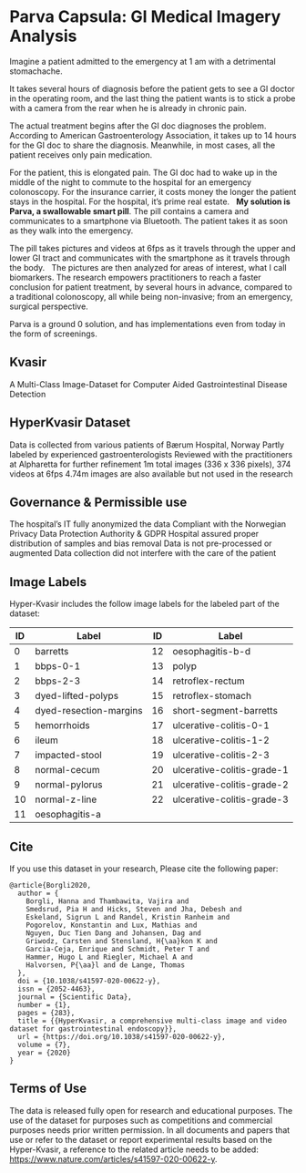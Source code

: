 # Parva Capsula: GI Medical Imagery Analysis

Imagine a patient admitted to the emergency at 1 am with a detrimental stomachache. 

It takes several hours of diagnosis before the patient gets to see a GI doctor in the operating room, and the last thing the patient wants is to stick a probe with a camera from the rear when he is already in chronic pain.

The actual treatment begins after the GI doc diagnoses the problem. According to American Gastroenterology Association, it takes up to 14 hours for the GI doc to share the diagnosis. Meanwhile, in most cases, all the patient receives only pain medication. 

For the patient, this is elongated pain.
The GI doc had to wake up in the middle of the night to commute to the hospital for an emergency colonoscopy.
For the insurance carrier, it costs money the longer the patient stays in the hospital.
For the hospital, it’s prime real estate. 
 
**My solution is Parva, a swallowable smart pill**. The pill contains a camera and communicates to a smartphone via Bluetooth. The patient takes it as soon as they walk into the emergency. 

The pill takes pictures and videos at 6fps as it travels through the upper and lower GI tract and communicates with the smartphone as it travels through the body. 
 
The pictures are then analyzed for areas of interest, what I call biomarkers. The research empowers practitioners to reach a faster conclusion for patient treatment, by several hours in advance, compared to a traditional colonoscopy, all while being non-invasive; from an emergency, surgical perspective.

Parva is a ground 0 solution, and has implementations even from today in the form of screenings.

## Kvasir
A Multi-Class Image-Dataset for Computer Aided Gastrointestinal Disease Detection

## HyperKvasir Dataset 	
Data is collected from various patients of Bærum Hospital, Norway
Partly labeled by experienced gastroenterologists 
Reviewed with the practitioners at Alpharetta for further refinement
1m total images (336 x 336 pixels),  374 videos at 6fps
4.74m images are also available but not used in the research 

## Governance & Permissible use 	
The hospital’s IT fully anonymized the data
Compliant with the Norwegian Privacy Data Protection Authority & GDPR
Hospital assured proper distribution of samples and bias removal 
Data is not pre-processed or augmented
Data collection did not interfere with the care of the patient


## Image Labels
Hyper-Kvasir includes the follow image labels for the labeled part of the dataset:

| ID | Label | ID | Label
| --- | --- | --- | --- |
| 0  | barretts | 12 |  oesophagitis-b-d
| 1  | bbps-0-1 | 13 |  polyp
| 2  | bbps-2-3 | 14 |  retroflex-rectum
| 3  | dyed-lifted-polyps | 15 |  retroflex-stomach
| 4  | dyed-resection-margins | 16 |  short-segment-barretts
| 5  | hemorrhoids | 17 |  ulcerative-colitis-0-1
| 6  | ileum | 18 |  ulcerative-colitis-1-2
| 7  | impacted-stool | 19 |  ulcerative-colitis-2-3
| 8  | normal-cecum | 20 |  ulcerative-colitis-grade-1
| 9  | normal-pylorus | 21 |  ulcerative-colitis-grade-2
| 10 | normal-z-line | 22 |  ulcerative-colitis-grade-3
| 11 | oesophagitis-a |  |  |

## Cite
If you use this dataset in your research, Please cite the following paper:

    @article{Borgli2020,
      author = {
        Borgli, Hanna and Thambawita, Vajira and
        Smedsrud, Pia H and Hicks, Steven and Jha, Debesh and
        Eskeland, Sigrun L and Randel, Kristin Ranheim and
        Pogorelov, Konstantin and Lux, Mathias and
        Nguyen, Duc Tien Dang and Johansen, Dag and
        Griwodz, Carsten and Stensland, H{\aa}kon K and
        Garcia-Ceja, Enrique and Schmidt, Peter T and
        Hammer, Hugo L and Riegler, Michael A and
        Halvorsen, P{\aa}l and de Lange, Thomas
      },
      doi = {10.1038/s41597-020-00622-y},
      issn = {2052-4463},
      journal = {Scientific Data},
      number = {1},
      pages = {283},
      title = {{HyperKvasir, a comprehensive multi-class image and video dataset for gastrointestinal endoscopy}},
      url = {https://doi.org/10.1038/s41597-020-00622-y},
      volume = {7},
      year = {2020}
    }


## Terms of Use
The data is released fully open for research and educational purposes. The use of the dataset for purposes such as competitions and commercial purposes needs prior written permission. In all documents and papers that use or refer to the dataset or report experimental results based on the Hyper-Kvasir, a reference to the related article needs to be added: https://www.nature.com/articles/s41597-020-00622-y.
